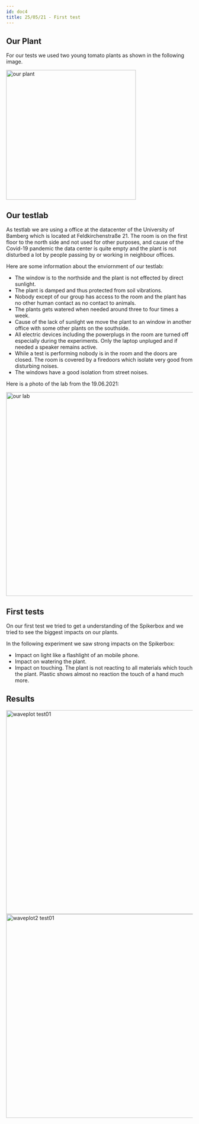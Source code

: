 ```yaml
---
id: doc4
title: 25/05/21 - First test
---
```


## Our Plant

For our tests we used two young tomato plants as shown in the following image.

<img src="/img/Test01/ourplant.jpg" alt="our plant" width="350"/>

## Our testlab

As testlab we are using a office at the datacenter of the University of Bamberg which is located at Feldkirchenstraße 21. The room is on the first floor to the north side and not used for other purposes, and cause of the Covid-19 pandemic the data center is quite empty and the plant is not disturbed a lot by people passing by or working in neighbour offices.

Here are some information about the enviornment of our testlab:

- The window is to the northside and the plant is not effected by direct sunlight.
- The plant is damped and thus protected from soil vibrations.
- Nobody except of our group has access to the room and the plant has no other human contact as no contact to animals.
- The plants gets watered when needed around three to four times a week.
- Cause of the lack of sunlight we move the plant to an window in another office with some other plants on the southside.
- All electric devices including the powerplugs in the room are turned off especially during the experiments. Only the laptop unpluged and if needed a speaker remains active.
- While a test is performing nobody is in the room and the doors are closed. The room is covered by a firedoors which isolate very good from disturbing noises.
- The windows have a good isolation from street noises.

Here is a photo of the lab from the 19.06.2021:

<img src="/img/Test01/lab.jpg" alt="our lab" width="550"/>


## First tests

On our first test we tried to get a understanding of the Spikerbox and we tried to see the biggest impacts on our plants.

In the following experiment we saw strong impacts on the Spikerbox:

- Impact on light like a flashlight of an mobile phone.
- Impact  on watering the plant.
- Impact on touching. The plant is not reacting to all materials which touch the plant. Plastic shows almost no reaction the touch of a hand much more.

## Results



<img src="/data/Test01/Results/Test01/Time_Amplitude_firstRecording.png" alt="waveplot test01" width="550"/>


<img src="/data/Test01/Results/Test01/Waveplot_firstRecording_zoomedln.png" alt="waveplot2 test01" width="550"/>

